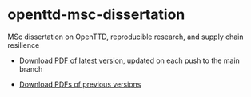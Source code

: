 # openttd-msc-dissertation

MSc dissertation on OpenTTD, reproducible research, and supply chain resilience

- [Download PDF of latest version](https://github.com/michalc/openttd-msc-dissertation/releases/latest), updated on each push to the main branch

- [Download PDFs of previous versions](https://github.com/michalc/openttd-msc-dissertation/releases)
